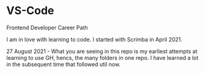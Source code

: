 # VS-Code
 Frontend Developer Career Path

I am in love with learning to code.
I started with Scrimba in April 2021.

27 August 2021 - What you are seeing in this repo is my earliest attempts at learning to use GH,
hencs, the many folders in one repo.  I have learned a lot in the subsequent time that followed
util now.
